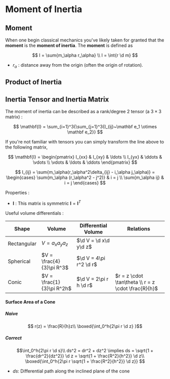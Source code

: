 #  Moment of Inertia

## Moment

When one begin classical mechanics you've likely taken for granted that the **moment** is the **moment of inertia**. The **moment** is defined as

$$
I = \sum{m_\alpha r_\alpha} \\
I = \int{r \d m}
$$

* $r_\alpha$ : distance away from the origin (often the origin of rotation).

## Product of Inertia

## Inertia Tensor and Inertia Matrix
The moment of inertia can be described as a rank/degree 2 tensor (a $3 \times 3$ matrix) :

$$ \mathbf{I} = \sum_{i=1}^3{\sum_{j=1}^3{I_{ij}~\mathbf e_1 \otimes \mathbf e_2}} $$

If you're not familiar with tensors you can simply transform the line above to the following matrix,

$$ \mathbf{I} = \begin{pmatrix} I_{xx} & I_{xy} & \ldots \\ I_{yx} & \ddots & \vdots \\ \vdots & \ldots & \ddots \end{pmatrix} $$

$$ I_{ij} = \sum{m_\alpha(r_\alpha^2\delta_{ij} - i_\alpha j_\alpha)} = \begin{cases} \sum{m_\alpha (r_\alpha^2 - j^2)} &  i = j \\ \sum{m_\alpha ij} &  i = j \end{cases} $$

Properties
:
* $\mathbf I$ : This matrix is symmetric $\mathbf I = \mathbf I^T$

Useful volume differentials
:

   Shape    |          Volume           |  Differential Volume   |       Relations
----------- | ------------------------- | ---------------------- | ---------------------
Rectangular | $V = a_xa_ya_z$           | $\d V = \d x\d y\d z$  |
Spherical   | $V = \frac{4}{3}\pi R^3$  | $\d V = 4\pi r^2 \d r$ |
Conic       | $V = \frac{1}{3}\pi R^2h$ | $\d V = 2\pi r h \d r$ | $r = z \cdot \tan\theta \\ r = z \cdot \frac{R}{h}$

#### Surface Area of a Cone

##### Naive

$$ r(z) = \frac{R}{h}z\\
\boxed{\int_0^h{2\pi r \d z} }$$

##### Correct

$$\int_0^h{2\pi r \d s}\\
ds^2 = dr^2 + dz^2 \implies ds = \sqrt{1 + \frac{dr^2}{dz^2}} \d z = \sqrt{1 + \frac{R^2}{h^2}} \d z\\
\boxed{\int_0^h{2\pi r \sqrt{1 + \frac{R^2}{h^2}} \d z}}
$$

* $ds$: Differential path along the inclined plane of the cone